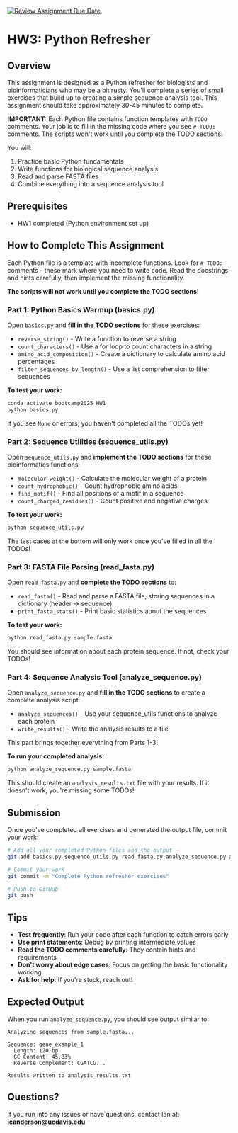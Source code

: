 [![Review Assignment Due Date](https://classroom.github.com/assets/deadline-readme-button-22041afd0340ce965d47ae6ef1cefeee28c7c493a6346c4f15d667ab976d596c.svg)](https://classroom.github.com/a/edMEmpFu)
# HW3: Python Refresher

## Overview

This assignment is designed as a Python refresher for biologists and bioinformaticians who may be a bit rusty. You'll complete a series of small exercises that build up to creating a simple sequence analysis tool. This assignment should take approximately 30-45 minutes to complete.

**IMPORTANT:** Each Python file contains function templates with `TODO` comments. Your job is to fill in the missing code where you see `# TODO:` comments. The scripts won't work until you complete the TODO sections!

You will:
1. Practice basic Python fundamentals
2. Write functions for biological sequence analysis
3. Read and parse FASTA files
4. Combine everything into a sequence analysis tool

## Prerequisites

- HW1 completed (Python environment set up)

## How to Complete This Assignment

Each Python file is a template with incomplete functions. Look for `# TODO:` comments - these mark where you need to write code. Read the docstrings and hints carefully, then implement the missing functionality.

**The scripts will not work until you complete the TODO sections!**

### Part 1: Python Basics Warmup (basics.py)

Open `basics.py` and **fill in the TODO sections** for these exercises:
- `reverse_string()` - Write a function to reverse a string
- `count_characters()` - Use a for loop to count characters in a string
- `amino_acid_composition()` - Create a dictionary to calculate amino acid percentages
- `filter_sequences_by_length()` - Use a list comprehension to filter sequences

**To test your work:**
```bash
conda activate bootcamp2025_HW1
python basics.py
```

If you see `None` or errors, you haven't completed all the TODOs yet!

### Part 2: Sequence Utilities (sequence_utils.py)

Open `sequence_utils.py` and **implement the TODO sections** for these bioinformatics functions:
- `molecular_weight()` - Calculate the molecular weight of a protein
- `count_hydrophobic()` - Count hydrophobic amino acids
- `find_motif()` - Find all positions of a motif in a sequence
- `count_charged_residues()` - Count positive and negative charges

**To test your work:**
```bash
python sequence_utils.py
```

The test cases at the bottom will only work once you've filled in all the TODOs!

### Part 3: FASTA File Parsing (read_fasta.py)

Open `read_fasta.py` and **complete the TODO sections** to:
- `read_fasta()` - Read and parse a FASTA file, storing sequences in a dictionary (header → sequence)
- `print_fasta_stats()` - Print basic statistics about the sequences

**To test your work:**
```bash
python read_fasta.py sample.fasta
```

You should see information about each protein sequence. If not, check your TODOs!

### Part 4: Sequence Analysis Tool (analyze_sequence.py)

Open `analyze_sequence.py` and **fill in the TODO sections** to create a complete analysis script:
- `analyze_sequences()` - Use your sequence_utils functions to analyze each protein
- `write_results()` - Write the analysis results to a file

This part brings together everything from Parts 1-3!

**To run your completed analysis:**
```bash
python analyze_sequence.py sample.fasta
```

This should create an `analysis_results.txt` file with your results. If it doesn't work, you're missing some TODOs!

## Submission

Once you've completed all exercises and generated the output file, commit your work:

```bash
# Add all your completed Python files and the output
git add basics.py sequence_utils.py read_fasta.py analyze_sequence.py analysis_results.txt

# Commit your work
git commit -m "Complete Python refresher exercises"

# Push to GitHub
git push
```

## Tips

- **Test frequently**: Run your code after each function to catch errors early
- **Use print statements**: Debug by printing intermediate values
- **Read the TODO comments carefully**: They contain hints and requirements
- **Don't worry about edge cases**: Focus on getting the basic functionality working
- **Ask for help**: If you're stuck, reach out!

## Expected Output

When you run `analyze_sequence.py`, you should see output similar to:

```
Analyzing sequences from sample.fasta...

Sequence: gene_example_1
  Length: 120 bp
  GC Content: 45.83%
  Reverse Complement: CGATCG...

Results written to analysis_results.txt
```

## Questions?

If you run into any issues or have questions, contact Ian at: **icanderson@ucdavis.edu**
